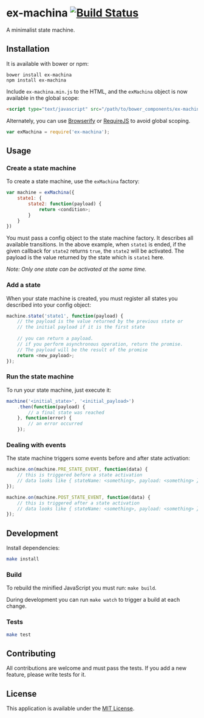 # ex-machina [![Build Status](https://travis-ci.org/robinbressan/ex-machina.svg?branch=master)](https://travis-ci.org/robinbressan/ex-machina)

A minimalist state machine.

## Installation

It is available with bower or npm:

```
bower install ex-machina
npm install ex-machina
```

Include `ex-machina.min.js` to the HTML, and the `exMachina` object is now available in the global scope:

```html
<script type="text/javascript" src="/path/to/bower_components/ex-machina/dist/ex-machina.min.js"></script>
```

Alternately, you can use [Browserify](http://browserify.org/) or [RequireJS](http://requirejs.org/) to avoid global scoping.

```js
var exMachina = require('ex-machina');
```

## Usage

### Create a state machine

To create a state machine, use the `exMachina` factory:

```js
var machine = exMachina({
    state1: {
        state2: function(payload) {
            return <condition>;
        }
    }
})
```

You must pass a config object to the state machine factory. It describes all available transitions. In the above example, when `state1` is ended, if the given callback for `state2` returns `true`, the `state2` will be activated. The payload is the value returned by the state which is `state1` here.

*Note: Only one state can be activated at the same time.*

### Add a state

When your state machine is created, you must register all states you described into your config object:

```js
machine.state('state1', function(payload) {
    // the payload is the value returned by the previous state or 
    // the initial payload if it is the first state
    
    // you can return a payload.
    // if you perform asynchronous operation, return the promise.
    // The payload will be the result of the promise
    return <new_payload>;
});
```

### Run the state machine

To run your state machine, just execute it:

```js
machine('<initial_state>', '<initial_payload>')
    .then(function(payload) {
        // a final state was reached
    }, function(error) {
        // an error occurred
    });

```

### Dealing with events

The state machine triggers some events before and after state activation:

```js
machine.on(machine.PRE_STATE_EVENT, function(data) {
    // this is triggered before a state activation
    // data looks like { stateName: <something>, payload: <something> }
});

machine.on(machine.POST_STATE_EVENT, function(data) {
    // this is triggered after a state activation
    // data looks like { stateName: <something>, payload: <something> }
});
```

## Development

Install dependencies:

```sh
make install
```

### Build

To rebuild the minified JavaScript you must run: `make build`.

During development you can run `make watch` to trigger a build at each change.

### Tests

```sh
make test
```

## Contributing

All contributions are welcome and must pass the tests. If you add a new feature, please write tests for it.

## License

This application is available under the [MIT License](https://github.com/RobinBressan/ex-machina/blob/master/LICENSE).
